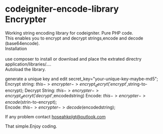 # codeigniter-encode-library Encrypter
Working string encoding library for codeigniter. Pure PHP code.<br/>
This enables you to encrypt and decrypt strings,encode and decode (base64encode).<br/>
Installation<br/><br/>
use composer to install or download and place the extrated directry application/libraries/....<br/>
Autoload the library.<br/>

generate a unique key and edit secret_key="your-unique-key-maybe-md5";
Encrypt string: $this->encrypter->encrypt_decryt('encrypt',$string-to-encrypt);
Decrypt String: $this->encrypter->encrypt_decryt('decrypt',$encodedstring)
Encode: $this->encrypter->encode($strin-to-encrypt);<br/>
Encode: $this->encrypter->decode($encodedstring);<br/>

If any problem contact hoseahkplgt@outlook.com<br/>

That simple.Enjoy coding.
